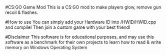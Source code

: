 #CS:GO Game Mod
This is a CS:GO mod to make players glow, remove gun recoil & flashes.

#How to use
You can simply add your Hardware ID into /HWID/HWID.cpp and compile! Then join a custom game with your best friend!

#Disclaimer 
This software is for educational purposes, and may use this software as a benchmark for their own projects to learn how to read & write memory on Windows Operating System

